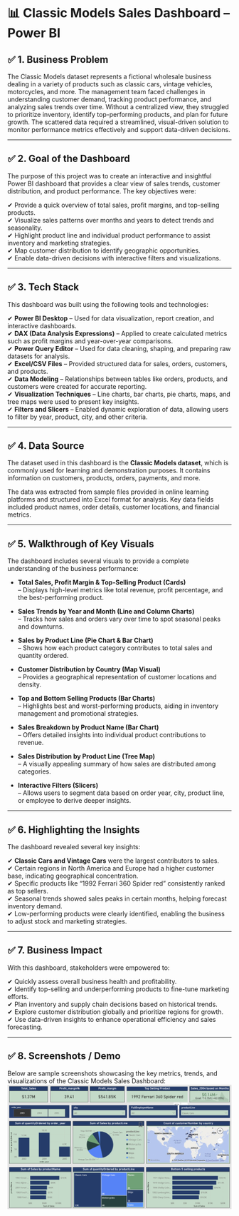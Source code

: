 # 📊 Classic Models Sales Dashboard – Power BI

## ✅ 1. Business Problem

The Classic Models dataset represents a fictional wholesale business dealing in a variety of products such as classic cars, vintage vehicles, motorcycles, and more. The management team faced challenges in understanding customer demand, tracking product performance, and analyzing sales trends over time. Without a centralized view, they struggled to prioritize inventory, identify top-performing products, and plan for future growth. The scattered data required a streamlined, visual-driven solution to monitor performance metrics effectively and support data-driven decisions.

---

## ✅ 2. Goal of the Dashboard

The purpose of this project was to create an interactive and insightful Power BI dashboard that provides a clear view of sales trends, customer distribution, and product performance. The key objectives were:

✔ Provide a quick overview of total sales, profit margins, and top-selling products.  
✔ Visualize sales patterns over months and years to detect trends and seasonality.  
✔ Highlight product line and individual product performance to assist inventory and marketing strategies.  
✔ Map customer distribution to identify geographic opportunities.  
✔ Enable data-driven decisions with interactive filters and visualizations.

---

## ✅ 3. Tech Stack

This dashboard was built using the following tools and technologies:

✔ **Power BI Desktop** – Used for data visualization, report creation, and interactive dashboards.  
✔ **DAX (Data Analysis Expressions)** – Applied to create calculated metrics such as profit margins and year-over-year comparisons.  
✔ **Power Query Editor** – Used for data cleaning, shaping, and preparing raw datasets for analysis.  
✔ **Excel/CSV Files** – Provided structured data for sales, orders, customers, and products.  
✔ **Data Modeling** – Relationships between tables like orders, products, and customers were created for accurate reporting.  
✔ **Visualization Techniques** – Line charts, bar charts, pie charts, maps, and tree maps were used to present key insights.  
✔ **Filters and Slicers** – Enabled dynamic exploration of data, allowing users to filter by year, product, city, and other criteria.

---

## ✅ 4. Data Source

The dataset used in this dashboard is the **Classic Models dataset**, which is commonly used for learning and demonstration purposes. It contains information on customers, products, orders, payments, and more.

The data was extracted from sample files provided in online learning platforms and structured into Excel format for analysis. Key data fields included product names, order details, customer locations, and financial metrics.

---

## ✅ 5. Walkthrough of Key Visuals

The dashboard includes several visuals to provide a complete understanding of the business performance:

- **Total Sales, Profit Margin & Top-Selling Product (Cards)**  
  – Displays high-level metrics like total revenue, profit percentage, and the best-performing product.

- **Sales Trends by Year and Month (Line and Column Charts)**  
  – Tracks how sales and orders vary over time to spot seasonal peaks and downturns.

- **Sales by Product Line (Pie Chart & Bar Chart)**  
  – Shows how each product category contributes to total sales and quantity ordered.

- **Customer Distribution by Country (Map Visual)**  
  – Provides a geographical representation of customer locations and density.

- **Top and Bottom Selling Products (Bar Charts)**  
  – Highlights best and worst-performing products, aiding in inventory management and promotional strategies.

- **Sales Breakdown by Product Name (Bar Chart)**  
  – Offers detailed insights into individual product contributions to revenue.

- **Sales Distribution by Product Line (Tree Map)**  
  – A visually appealing summary of how sales are distributed among categories.

- **Interactive Filters (Slicers)**  
  – Allows users to segment data based on order year, city, product line, or employee to derive deeper insights.

---

## ✅ 6. Highlighting the Insights

The dashboard revealed several key insights:

✔ **Classic Cars and Vintage Cars** were the largest contributors to sales.  
✔ Certain regions in North America and Europe had a higher customer base, indicating geographical concentration.  
✔ Specific products like “1992 Ferrari 360 Spider red” consistently ranked as top sellers.  
✔ Seasonal trends showed sales peaks in certain months, helping forecast inventory demand.  
✔ Low-performing products were clearly identified, enabling the business to adjust stock and marketing strategies.

---

## ✅ 7. Business Impact

With this dashboard, stakeholders were empowered to:

✔ Quickly assess overall business health and profitability.  
✔ Identify top-selling and underperforming products to fine-tune marketing efforts.  
✔ Plan inventory and supply chain decisions based on historical trends.  
✔ Explore customer distribution globally and prioritize regions for growth.  
✔ Use data-driven insights to enhance operational efficiency and sales forecasting.

---

## ✅ 8. Screenshots / Demo

Below are sample screenshots showcasing the key metrics, trends, and visualizations of the Classic Models Sales Dashboard:
![Classic Model Dashboard](https://github.com/ShwetaMehta08/classicmodels_Dashboard/blob/main/classicmodels_dashboard.png)








